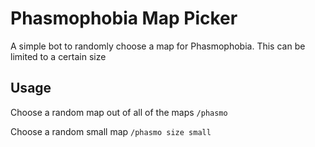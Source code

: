 # Phasmophobia Map Picker

A simple bot to randomly choose a map for Phasmophobia. This can be limited to a certain size

## Usage

Choose a random map out of all of the maps
`/phasmo`

Choose a random small map
`/phasmo size small`